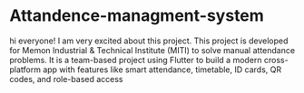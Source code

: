 
# Attandence-managment-system
hi everyone! I am very excited about this project. This project is developed for Memon Industrial &amp; Technical Institute (MITI) to solve manual attendance problems. It is a team-based project using Flutter to build a modern cross-platform app with features like smart attendance, timetable, ID cards, QR codes, and role-based access
